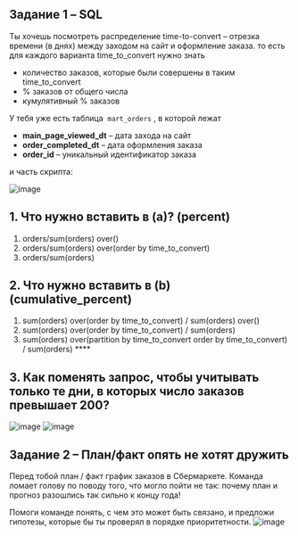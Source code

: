 ## Задание 1 – SQL

Ты хочешь посмотреть распределение time-to-convert – отрезка времени (в днях) между заходом на сайт и оформление заказа. 
то есть для каждого варианта time_to_convert нужно знать

- количество заказов, которые были совершены в таким time_to_convert
- % заказов от общего числа
- кумулятивный % заказов

У тебя уже есть таблица  `mart_orders` , в которой лежат 

- **main_page_viewed_dt** – дата захода на сайт
- **order_completed_dt** – дата оформления заказа
- **order_id** – уникальный идентификатор заказа

 и часть скрипта:
 
![image](https://user-images.githubusercontent.com/91524886/139208034-4c41618e-bfb6-4a99-8920-b4f99afd2e24.png)
## 1. Что нужно вставить в (a)? (percent)

1. orders/sum(orders) over() 
2. orders/sum(orders) over(order by time_to_convert) 
3. orders/sum(orders)

## 2. Что нужно вставить в (b) (cumulative_percent)

1. sum(orders) over(order by time_to_convert) / sum(orders) over()
2. sum(orders) over(order by time_to_convert) / sum(orders) 
3. sum(orders) over(partition by time_to_convert order by time_to_convert) / sum(orders) ****

## 3. Как поменять запрос, чтобы учитывать только те дни, в которых число заказов превышает 200?
![image](https://user-images.githubusercontent.com/91524886/139208184-949cab86-d9ce-462a-9aaa-fb779ba84587.png)
![image](https://user-images.githubusercontent.com/91524886/139208251-16a3eaca-f89d-4627-88bc-c2768a540d6b.png)

## Задание 2 – План/факт опять не хотят дружить

Перед тобой план / факт график заказов в Сбермаркете. Команда ломает голову по поводу того, что могло пойти не так: почему план и прогноз разошлись так сильно к концу года!

Помоги команде понять, с чем это может быть связано, и предложи гипотезы, которые бы ты проверял в порядке приоритетности.
![image](https://user-images.githubusercontent.com/91524886/139208378-14faec33-3d9d-4c4b-88f3-20701a741529.png)


